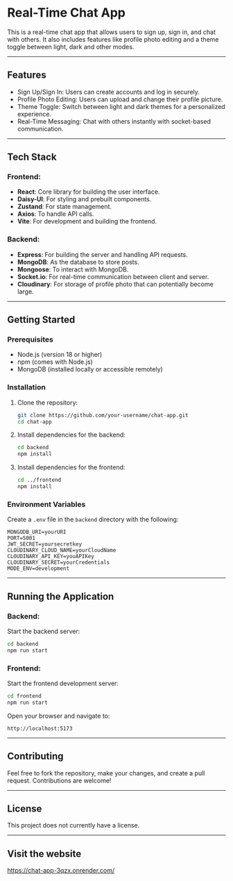 # Real-Time Chat App

This is a real-time chat app that allows users to sign up, sign in, and chat with others. It also includes features like profile photo editing and a theme toggle between light, dark and other modes.

---

## Features

- Sign Up/Sign In: Users can create accounts and log in securely.
- Profile Photo Editing: Users can upload and change their profile picture.
- Theme Toggle: Switch between light and dark themes for a personalized experience.
- Real-Time Messaging: Chat with others instantly with socket-based communication.
---

## Tech Stack

### Frontend:

- **React**: Core library for building the user interface.
- **Daisy-UI**: For styling and prebuilt components.
- **Zustand**: For state management.
- **Axios**: To handle API calls.
- **Vite**: For development and building the frontend.

### Backend:

- **Express**: For building the server and handling API requests.
- **MongoDB**: As the database to store posts.
- **Mongoose**: To interact with MongoDB.
- **Socket.io**: For real-time communication between client and server.
- **Cloudinary**: For storage of profile photo that can potentially become large.

---

## Getting Started

### Prerequisites

- Node.js (version 18 or higher)
- npm (comes with Node.js)
- MongoDB (installed locally or accessible remotely)

### Installation

1. Clone the repository:

   ```bash
   git clone https://github.com/your-username/chat-app.git
   cd chat-app
   ```

2. Install dependencies for the backend:

   ```bash
   cd backend
   npm install
   ```

3. Install dependencies for the frontend:

   ```bash
   cd ../frontend
   npm install
   ```

### Environment Variables

Create a `.env` file in the `backend` directory with the following:

```env
MONGODB_URI=yourURI
PORT=5001
JWT_SECRET=yoursecretkey
CLOUDINARY_CLOUD_NAME=yourCloudName
CLOUDINARY_API_KEY=youAPIKey
CLOUDINARY_SECRET=yourCredentials
MODE_ENV=development
```

---

## Running the Application

### Backend:

Start the backend server:

```bash
cd backend
npm run start
```

### Frontend:

Start the frontend development server:

```bash
cd frontend
npm run start
```

Open your browser and navigate to:

```
http://localhost:5173
```

---

## Contributing

Feel free to fork the repository, make your changes, and create a pull request. Contributions are welcome!

---

## License

This project does not currently have a license.

---

## Visit the website
https://chat-app-3qzx.onrender.com/

